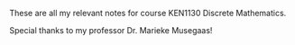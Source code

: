 These are all my relevant notes for course KEN1130 Discrete Mathematics.

Special thanks to my professor Dr. Marieke Musegaas!